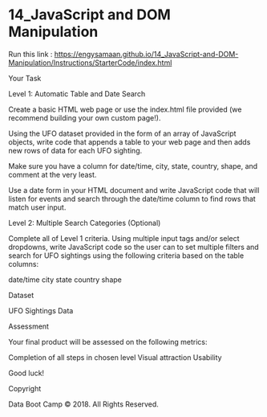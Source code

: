 # 14_JavaScript and DOM Manipulation


Run this link : https://engysamaan.github.io/14_JavaScript-and-DOM-Manipulation/Instructions/StarterCode/index.html


Your Task


Level 1: Automatic Table and Date Search


Create a basic HTML web page or use the index.html file provided (we recommend building your own custom page!).

Using the UFO dataset provided in the form of an array of JavaScript objects, write code that appends a table to your web page and then adds new rows of data for each UFO sighting.


Make sure you have a column for date/time, city, state, country, shape, and comment at the very least.


Use a date form in your HTML document and write JavaScript code that will listen for events and search through the date/time column to find rows that match user input.



Level 2: Multiple Search Categories (Optional)


Complete all of Level 1 criteria.
Using multiple input tags and/or select dropdowns, write JavaScript code so the user can to set multiple filters and search for UFO sightings using the following criteria based on the table columns:



date/time
city
state
country
shape





Dataset


UFO Sightings Data



Assessment

Your final product will be assessed on the following metrics:


Completion of all steps in chosen level
Visual attraction
Usability


Good luck!




Copyright

Data Boot Camp © 2018. All Rights Reserved.
